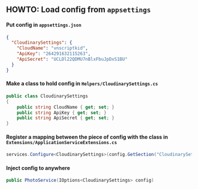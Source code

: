 ## HOWTO: Load config from `appsettings`
#### Put config in `appsettings.json`
```json
{
  "CloudinarySettings": {
    "CloudName": "vnscriptkid",
    "ApiKey": "264291632115263",
    "ApiSecret": "UCLDl22QDMU7nBlxFbuJpDxS1BU"
  }
}
```
#### Make a class to hold config in `Helpers/CloudinarySettings.cs`
```csharp
public class CloudinarySettings
{
    public string CloudName { get; set; }
    public string ApiKey { get; set; }
    public string ApiSecret { get; set; }
}
```
#### Register a mapping between the piece of config with the class in `Extensions/ApplicationServiceExtensions.cs`
```csharp
services.Configure<CloudinarySettings>(config.GetSection("CloudinarySettings"));
```

#### Inject config to anywhere
```csharp
public PhotoService(IOptions<CloudinarySettings> config)
```

